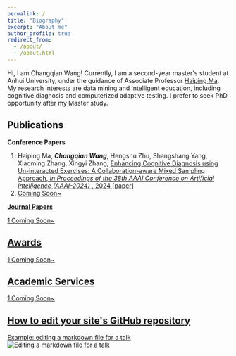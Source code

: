 ```yaml
---
permalink: /
title: "Biography"
excerpt: "About me"
author_profile: true
redirect_from: 
  - /about/
  - /about.html
---
```


Hi, I am Changqian Wang! Currently, I am a second-year master's student at Anhui University, under the guidance of Associate Professor [Haiping Ma](https://wky.ahu.edu.cn/2023/0926/c13481a316092/page.htm). My research interests are data mining and intelligent education, including cognitive diagnosis and computerized adaptive testing. I prefer to seek PhD opportunity after my Master study.

Publications
------
**Conference Papers**

1. Haiping Ma, ***Changqian Wang***, Hengshu Zhu, Shangshang Yang, Xiaoming Zhang, Xingyi Zhang, <u>Enhancing Cognitive Diagnosis using Un-interacted Exercises: A Collaboration-aware Mixed Sampling Approach<u>, _In Proceedings of the 38th AAAI Conference on Artificial Intelligence (AAAI-2024)_ , 2024 [[paper](https://arxiv.org/abs/2312.10110)]
1. Coming Soon~ 

**Journal Papers**

1.Coming Soon~

Awards
------
1.Coming Soon~

Academic Services
------
1.Coming Soon~

How to edit your site's GitHub repository
------
Example: editing a markdown file for a talk
![Editing a markdown file for a talk](/images/editing-talk.png)


